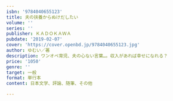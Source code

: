 ```yaml
---
isbn: '9784040655123'
title: 夫の扶養からぬけだしたい
volume: ''
series: ''
publisher: ＫＡＤＯＫＡＷＡ
pubdate: '2019-02-07'
cover: 'https://cover.openbd.jp/9784040655123.jpg'
author: ゆむい／著
description: ワンオペ育児、夫の心ない言葉…。収入があれば幸せになれる？
price: '1050'
genre: ''
target: 一般
format: 単行本
content: 日本文学、評論、随筆、その他

---
```

